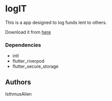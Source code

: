 # logIT

This is a app designed to log funds lent to others.

Download it from [here](https://raw.githubusercontent.com/IsthmusAlien/logIT/blob/main/output/app-release.apk)

### Dependencies

* intl
* flutter_riverpod
* flutter_secure_storage

## Authors

IsthmusAlien
